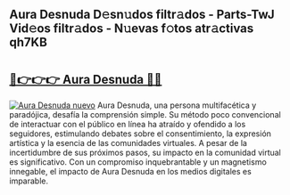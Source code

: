 ## Aura Desnuda D𝚎sn𝚞dos filtr𝚊dos - Parts-TwJ Vid𝚎os filtr𝚊dos - N𝚞evas f𝚘tos atr𝚊ctivas qh7KB

# <h2><a href="http://mbdqpfx.tromn.icu/?c=Aura+Desnuda">🔗👉👉👉 Aura Desnuda 🔗🔗</a></h2>

[![Aura Desnuda nuevo](https://i.imgur.com/pEAQMta.gif)](http://mbdqpfx.tromn.icu/?c=Aura+Desnuda)
Aura Desnuda, una persona multifacética y paradójica, desafía la comprensión simple. Su método poco convencional de interactuar con el público en línea ha atraído y ofendido a los seguidores, estimulando debates sobre el consentimiento, la expresión artística y la esencia de las comunidades virtuales. A pesar de la incertidumbre de sus próximos pasos, su impacto en la comunidad virtual es significativo. Con un compromiso inquebrantable y un magnetismo innegable, el impacto de Aura Desnuda en los medios digitales es imparable.
